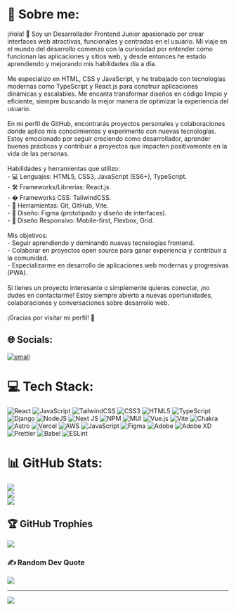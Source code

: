 # 💫 Sobre me:
¡Hola! 👋 Soy un Desarrollador Frontend Junior apasionado por crear interfaces web atractivas, funcionales y centradas en el usuario. Mi viaje en el mundo del desarrollo comenzó con la curiosidad por entender cómo funcionan las aplicaciones y sitios web, y desde entonces he estado aprendiendo y mejorando mis habilidades día a día.  <br><br>Me especializo en HTML, CSS y JavaScript, y he trabajado con tecnologías modernas como TypeScript y React.js para construir aplicaciones dinámicas y escalables. Me encanta transformar diseños en código limpio y eficiente, siempre buscando la mejor manera de optimizar la experiencia del usuario.  <br><br>En mi perfil de GitHub, encontrarás proyectos personales y colaboraciones donde aplico mis conocimientos y experimento con nuevas tecnologías. Estoy emocionado por seguir creciendo como desarrollador, aprender buenas prácticas y contribuir a proyectos que impacten positivamente en la vida de las personas.  <br><br>Habilidades y herramientas que utilizo:<br>- 💻 Lenguajes: HTML5, CSS3, JavaScript (ES6+), TypeScript.  <br>- 🛠️ Frameworks/Librerías: React.js.  <br>- � Frameworks CSS: TailwindCSS.  <br>- 🔧 Herramientas: Git, GitHub, Vite.  <br>- 🎨 Diseño: Figma (prototipado y diseño de interfaces).  <br>- 📱 Diseño Responsivo: Mobile-first, Flexbox, Grid.  <br><br>Mis objetivos:<br>- Seguir aprendiendo y dominando nuevas tecnologías frontend.  <br>- Colaborar en proyectos open source para ganar experiencia y contribuir a la comunidad.  <br>- Especializarme en desarrollo de aplicaciones web modernas y progresivas (PWA).  <br><br>Si tienes un proyecto interesante o simplemente quieres conectar, ¡no dudes en contactarme! Estoy siempre abierto a nuevas oportunidades, colaboraciones y conversaciones sobre desarrollo web.  <br><br>¡Gracias por visitar mi perfil! 🚀


## 🌐 Socials:
[![email](https://img.shields.io/badge/Email-D14836?logo=gmail&logoColor=white)](mailto:christiancampa546@gmail.com) 

# 💻 Tech Stack:
![React](https://img.shields.io/badge/react-%2320232a.svg?style=for-the-badge&logo=react&logoColor=%2361DAFB) ![JavaScript](https://img.shields.io/badge/javascript-%23323330.svg?style=for-the-badge&logo=javascript&logoColor=%23F7DF1E) ![TailwindCSS](https://img.shields.io/badge/tailwindcss-%2338B2AC.svg?style=for-the-badge&logo=tailwind-css&logoColor=white) ![CSS3](https://img.shields.io/badge/css3-%231572B6.svg?style=for-the-badge&logo=css3&logoColor=white) ![HTML5](https://img.shields.io/badge/html5-%23E34F26.svg?style=for-the-badge&logo=html5&logoColor=white) ![TypeScript](https://img.shields.io/badge/typescript-%23007ACC.svg?style=for-the-badge&logo=typescript&logoColor=white) ![Django](https://img.shields.io/badge/django-%23092E20.svg?style=for-the-badge&logo=django&logoColor=white) ![NodeJS](https://img.shields.io/badge/node.js-6DA55F?style=for-the-badge&logo=node.js&logoColor=white) ![Next JS](https://img.shields.io/badge/Next-black?style=for-the-badge&logo=next.js&logoColor=white) ![NPM](https://img.shields.io/badge/NPM-%23CB3837.svg?style=for-the-badge&logo=npm&logoColor=white) ![MUI](https://img.shields.io/badge/MUI-%230081CB.svg?style=for-the-badge&logo=mui&logoColor=white) ![Vue.js](https://img.shields.io/badge/vue.js-%2335495e.svg?style=for-the-badge&logo=vuedotjs&logoColor=%234FC08D) ![Vite](https://img.shields.io/badge/vite-%23646CFF.svg?style=for-the-badge&logo=vite&logoColor=white) ![Chakra](https://img.shields.io/badge/chakra-%234ED1C5.svg?style=for-the-badge&logo=chakraui&logoColor=white) ![Astro](https://img.shields.io/badge/astro-%232C2052.svg?style=for-the-badge&logo=astro&logoColor=white) ![Vercel](https://img.shields.io/badge/vercel-%23000000.svg?style=for-the-badge&logo=vercel&logoColor=white) ![AWS](https://img.shields.io/badge/AWS-%23FF9900.svg?style=for-the-badge&logo=amazon-aws&logoColor=white) ![JavaScript](https://img.shields.io/badge/javascript-%23323330.svg?style=for-the-badge&logo=javascript&logoColor=%23F7DF1E) ![Figma](https://img.shields.io/badge/figma-%23F24E1E.svg?style=for-the-badge&logo=figma&logoColor=white) ![Adobe](https://img.shields.io/badge/adobe-%23FF0000.svg?style=for-the-badge&logo=adobe&logoColor=white) ![Adobe XD](https://img.shields.io/badge/Adobe%20XD-470137?style=for-the-badge&logo=Adobe%20XD&logoColor=#FF61F6) ![Prettier](https://img.shields.io/badge/prettier-%23F7B93E.svg?style=for-the-badge&logo=prettier&logoColor=black) ![Babel](https://img.shields.io/badge/Babel-F9DC3e?style=for-the-badge&logo=babel&logoColor=black) ![ESLint](https://img.shields.io/badge/ESLint-4B3263?style=for-the-badge&logo=eslint&logoColor=white)
# 📊 GitHub Stats:
![](https://github-readme-stats.vercel.app/api?username=ChrisCampaDev&theme=tokyonight&hide_border=false&include_all_commits=false&count_private=false)<br/>
![](https://github-readme-streak-stats.herokuapp.com/?user=ChrisCampaDev&theme=tokyonight&hide_border=false)<br/>
![](https://github-readme-stats.vercel.app/api/top-langs/?username=ChrisCampaDev&theme=tokyonight&hide_border=false&include_all_commits=false&count_private=false&layout=compact)

## 🏆 GitHub Trophies
![](https://github-profile-trophy.vercel.app/?username=ChrisCampaDev&theme=tokyonight&no-frame=false&no-bg=false&margin-w=4)

### ✍️ Random Dev Quote
![](https://quotes-github-readme.vercel.app/api?type=horizontal&theme=tokyonight)

---
[![](https://visitcount.itsvg.in/api?id=ChrisCampaDev&icon=4&color=8)](https://visitcount.itsvg.in)

